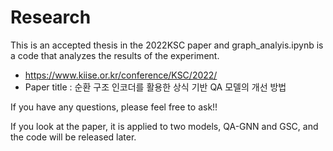 # Research

This is an accepted thesis in the 2022KSC paper and graph_analyis.ipynb is a code that analyzes the results of the experiment.
 
 - https://www.kiise.or.kr/conference/KSC/2022/
- Paper title : 순환 구조 인코더를 활용한 상식 기반 QA 모델의 개선 방법

If you have any questions, please feel free to ask!!

If you look at the paper, it is applied to two models, QA-GNN and GSC, and the code will be released later.
